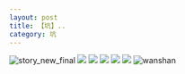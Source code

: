 ```yaml
---
layout: post
title: 【坑】..
category: 坑
---
```

![story_new_final](http://rbwl8nwm4.hd-bkt.clouddn.com/img/story_new_final_0322.png)
![](http://rbwl8nwm4.hd-bkt.clouddn.com/img/ali-220327-6.jpg)
![](http://rbwl8nwm4.hd-bkt.clouddn.com/img/ali-220327-4.jpg)
![](http://rbwl8nwm4.hd-bkt.clouddn.com/img/ali-220327-5.jpg)
![](http://rbwl8nwm4.hd-bkt.clouddn.com/img/ali-220327-2.jpg)
![](http://rbwl8nwm4.hd-bkt.clouddn.com/img/ali-220327-3.jpg)
![wanshan](http://rbwl8nwm4.hd-bkt.clouddn.com/img/wanshan.png)